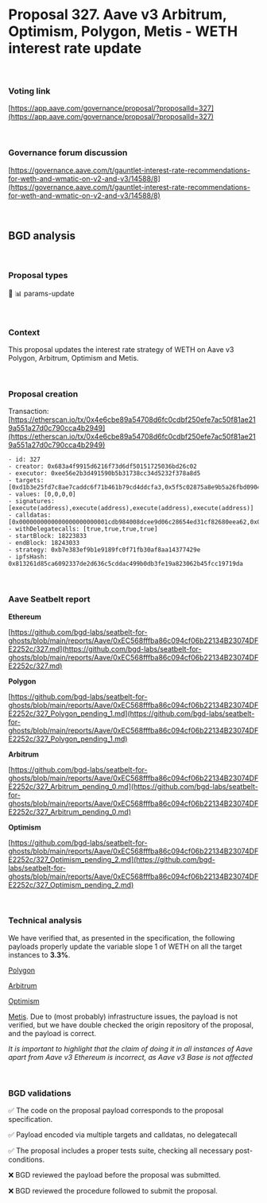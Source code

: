# Proposal 327. Aave v3 Arbitrum, Optimism, Polygon, Metis - WETH interest rate update

<br>

### Voting link

[https://app.aave.com/governance/proposal/?proposalId=327](https://app.aave.com/governance/proposal/?proposalId=327)

<br>

### Governance forum discussion

[https://governance.aave.com/t/gauntlet-interest-rate-recommendations-for-weth-and-wmatic-on-v2-and-v3/14588/8](https://governance.aave.com/t/gauntlet-interest-rate-recommendations-for-weth-and-wmatic-on-v2-and-v3/14588/8)

<br>

## BGD analysis

<br>

### Proposal types

:wrench: :bar_chart: params-update

<br>

### Context

This proposal updates the interest rate strategy of WETH on Aave v3 Polygon, Arbitrum, Optimism and Metis.

<br>

### Proposal creation

Transaction: [https://etherscan.io/tx/0x4e6cbe89a54708d6fc0cdbf250efe7ac50f81ae219a551a27d0c790cca4b2949](https://etherscan.io/tx/0x4e6cbe89a54708d6fc0cdbf250efe7ac50f81ae219a551a27d0c790cca4b2949)

```
- id: 327
- creator: 0x683a4f9915d6216f73d6df50151725036bd26c02
- executor: 0xee56e2b3d491590b5b31738cc34d5232f378a8d5
- targets: [0xd1b3e25fd7c8ae7caddc6f71b461b79cd4ddcfa3,0x5f5c02875a8e9b5a26fbd09040abcfdeb2aa6711,0x158a6bc04f0828318821bae797f50b0a1299d45b,0x2fe52ef191f0be1d98459bdad2f1d3160336c08f]
- values: [0,0,0,0]
- signatures: [execute(address),execute(address),execute(address),execute(address)]
- calldatas: [0x0000000000000000000000001cdb984008dcee9d06c28654ed31cf82680eea62,0x000000000000000000000000fc7b55cc7c5bd3ae89ac679c7250ab30754c5cc5,0x0000000000000000000000007aa759a57c6b039a93e93683facd14209ee9a3dd,0x00000000000000000000000003232b5ee80369a88620615f8328beec1884b731]
- withDelegatecalls: [true,true,true,true]
- startBlock: 18223833
- endBlock: 18243033
- strategy: 0xb7e383ef9b1e9189fc0f71fb30af8aa14377429e
- ipfsHash: 0x813261d85ca6092337de2d636c5cddac499b0db3fe19a823062b45fcc19719da
```

<br>

### Aave Seatbelt report

**Ethereum**

[https://github.com/bgd-labs/seatbelt-for-ghosts/blob/main/reports/Aave/0xEC568fffba86c094cf06b22134B23074DFE2252c/327.md](https://github.com/bgd-labs/seatbelt-for-ghosts/blob/main/reports/Aave/0xEC568fffba86c094cf06b22134B23074DFE2252c/327.md)

**Polygon**

[https://github.com/bgd-labs/seatbelt-for-ghosts/blob/main/reports/Aave/0xEC568fffba86c094cf06b22134B23074DFE2252c/327_Polygon_pending_1.md](https://github.com/bgd-labs/seatbelt-for-ghosts/blob/main/reports/Aave/0xEC568fffba86c094cf06b22134B23074DFE2252c/327_Polygon_pending_1.md)

**Arbitrum**

[https://github.com/bgd-labs/seatbelt-for-ghosts/blob/main/reports/Aave/0xEC568fffba86c094cf06b22134B23074DFE2252c/327_Arbitrum_pending_0.md](https://github.com/bgd-labs/seatbelt-for-ghosts/blob/main/reports/Aave/0xEC568fffba86c094cf06b22134B23074DFE2252c/327_Arbitrum_pending_0.md)


**Optimism**

[https://github.com/bgd-labs/seatbelt-for-ghosts/blob/main/reports/Aave/0xEC568fffba86c094cf06b22134B23074DFE2252c/327_Optimism_pending_2.md](https://github.com/bgd-labs/seatbelt-for-ghosts/blob/main/reports/Aave/0xEC568fffba86c094cf06b22134B23074DFE2252c/327_Optimism_pending_2.md)

<br>

### Technical analysis

We have verified that, as presented in the specification, the following payloads properly update the variable slope 1 of WETH on all the target instances to **3.3%**.

[Polygon](https://polygonscan.com/address/0x7aa759a57c6b039a93e93683facd14209ee9a3dd#code#F1#L76)

[Arbitrum](https://arbiscan.io/address/0x1cdb984008dcee9d06c28654ed31cf82680eea62#code#F1#L26)

[Optimism](https://optimistic.etherscan.io/address/0xfc7b55cc7c5bd3ae89ac679c7250ab30754c5cc5#code#F1#L51)

[Metis](https://andromeda-explorer.metis.io/address/0x03232b5ee80369A88620615f8328BeEC1884b731/contracts#address-tabs). Due to (most probably) infrastructure issues, the payload is not verified, but we have double checked the origin repository of the proposal, and the payload is correct.


*It is important to highlight that the claim of doing it in all instances of Aave apart from Aave v3 Ethereum is incorrect, as Aave v3 Base is not affected*


<br>

### BGD validations

:white_check_mark: The code on the proposal payload corresponds to the proposal specification.

:white_check_mark: Payload encoded via multiple targets and calldatas, no delegatecall

:white_check_mark: The proposal includes a proper tests suite, checking all necessary post-conditions.

:x: BGD reviewed the payload before the proposal was submitted.

:x: BGD reviewed the procedure followed to submit the proposal.

